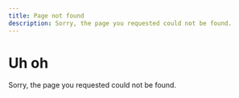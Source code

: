 ```yaml
---
title: Page not found
description: Sorry, the page you requested could not be found.
---
```


# Uh oh

Sorry, the page you requested could not be found.
